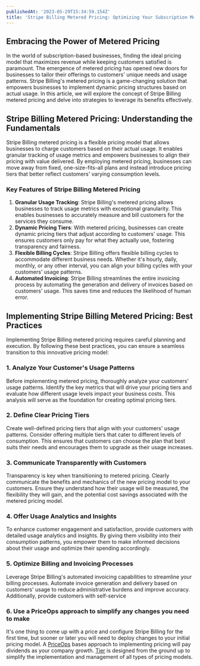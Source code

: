 ```yaml
---
publishedAt: '2023-05-29T15:34:59.154Z'
title: 'Stripe Billing Metered Pricing: Optimizing Your Subscription Model'
---
```


**Embracing the Power of Metered Pricing**
------------------------------------------


In the world of subscription-based businesses, finding the ideal pricing model that maximizes revenue while keeping customers satisfied is paramount. The emergence of metered pricing has opened new doors for businesses to tailor their offerings to customers' unique needs and usage patterns. Stripe Billing's metered pricing is a game-changing solution that empowers businesses to implement dynamic pricing structures based on actual usage. In this article, we will explore the concept of Stripe Billing metered pricing and delve into strategies to leverage its benefits effectively.


**Stripe Billing Metered Pricing: Understanding the Fundamentals**
------------------------------------------------------------------


Stripe Billing metered pricing is a flexible pricing model that allows businesses to charge customers based on their actual usage. It enables granular tracking of usage metrics and empowers businesses to align their pricing with value delivered. By employing metered pricing, businesses can move away from fixed, one-size-fits-all plans and instead introduce pricing tiers that better reflect customers' varying consumption levels.


### **Key Features of Stripe Billing Metered Pricing**


1. **Granular Usage Tracking**: Stripe Billing's metered pricing allows businesses to track usage metrics with exceptional granularity. This enables businesses to accurately measure and bill customers for the services they consume.
2. **Dynamic Pricing Tiers**: With metered pricing, businesses can create dynamic pricing tiers that adjust according to customers' usage. This ensures customers only pay for what they actually use, fostering transparency and fairness.
3. **Flexible Billing Cycles**: Stripe Billing offers flexible billing cycles to accommodate different business needs. Whether it's hourly, daily, monthly, or any other interval, you can align your billing cycles with your customers' usage patterns.
4. **Automated Invoicing**: Stripe Billing streamlines the entire invoicing process by automating the generation and delivery of invoices based on customers' usage. This saves time and reduces the likelihood of human error.


**Implementing Stripe Billing Metered Pricing: Best Practices**
---------------------------------------------------------------


Implementing Stripe Billing metered pricing requires careful planning and execution. By following these best practices, you can ensure a seamless transition to this innovative pricing model:


### **1. Analyze Your Customer's Usage Patterns**


Before implementing metered pricing, thoroughly analyze your customers' usage patterns. Identify the key metrics that will drive your pricing tiers and evaluate how different usage levels impact your business costs. This analysis will serve as the foundation for creating optimal pricing tiers.


### **2. Define Clear Pricing Tiers**


Create well-defined pricing tiers that align with your customers' usage patterns. Consider offering multiple tiers that cater to different levels of consumption. This ensures that customers can choose the plan that best suits their needs and encourages them to upgrade as their usage increases.


### **3. Communicate Transparently with Customers**


Transparency is key when transitioning to metered pricing. Clearly communicate the benefits and mechanics of the new pricing model to your customers. Ensure they understand how their usage will be measured, the flexibility they will gain, and the potential cost savings associated with the metered pricing model.


### **4. Offer Usage Analytics and Insights**


To enhance customer engagement and satisfaction, provide customers with detailed usage analytics and insights. By giving them visibility into their consumption patterns, you empower them to make informed decisions about their usage and optimize their spending accordingly.


### **5. Optimize Billing and Invoicing Processes**


Leverage Stripe Billing's automated invoicing capabilities to streamline your billing processes. Automate invoice generation and delivery based on customers' usage to reduce administrative burdens and improve accuracy. Additionally, provide customers with self-service


### 6. Use a PriceOps approach to simplify any changes you need to make


It's one thing to come up with a price and configure Stripe Billing for the first time, but sooner or later you will need to deploy changes to your initial pricing model. A [PriceOps](https://priceops.org) bases approach to implementing pricing will pay dividends as your company growth. [Tier](https://tier.run) is designed from the ground up to simplify the implementation and management of all types of pricing models.


